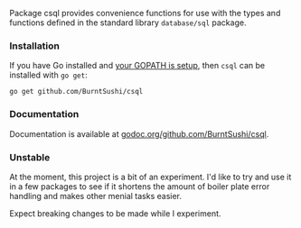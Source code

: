 Package csql provides convenience functions for use with the types and 
functions defined in the standard library `database/sql` package.


### Installation

If you have Go installed and
[your GOPATH is setup](http://golang.org/doc/code.html#GOPATH), then 
`csql` can be installed with `go get`:

    go get github.com/BurntSushi/csql


### Documentation

Documentation is available at
[godoc.org/github.com/BurntSushi/csql](http://godoc.org/github.com/BurntSushi/csql).


### Unstable

At the moment, this project is a bit of an experiment. I'd like to try and use
it in a few packages to see if it shortens the amount of boiler plate error
handling and makes other menial tasks easier.

Expect breaking changes to be made while I experiment.

